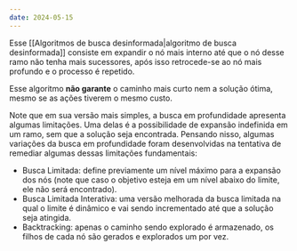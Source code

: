 ```yaml
---
date: 2024-05-15
---
```


Esse [[Algoritmos de busca desinformada|algoritmo de busca desinformada]] consiste em expandir o nó mais interno até que o nó desse ramo não tenha mais sucessores, após isso retrocede-se ao nó mais profundo e o processo é repetido.

Esse algoritmo **não garante** o caminho mais curto nem a solução ótima, mesmo se as ações tiverem o mesmo custo.

Note que em sua versão mais simples, a busca em profundidade apresenta algumas limitações. Uma delas é a possibilidade de expansão indefinida em um ramo, sem que a solução seja encontrada. Pensando nisso, algumas variações da busca em profundidade foram desenvolvidas na tentativa de remediar algumas dessas limitações fundamentais:

-   Busca Limitada: define previamente um nível máximo para a expansão dos nós (note que caso o objetivo esteja em um nível abaixo do limite, ele não será encontrado).
-   Busca Limitada Interativa: uma versão melhorada da busca limitada na qual o limite é dinâmico e vai sendo incrementado até que a solução seja atingida.
-   Backtracking: apenas o caminho sendo explorado é armazenado, os filhos de cada nó são gerados e explorados um por vez.